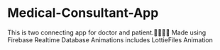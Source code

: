 # Medical-Consultant-App
This is two connecting app for doctor and patient.🧑‍⚕️🧑‍⚕️
Made using Firebase Realtime Database
Animations includes LottieFiles Animation

